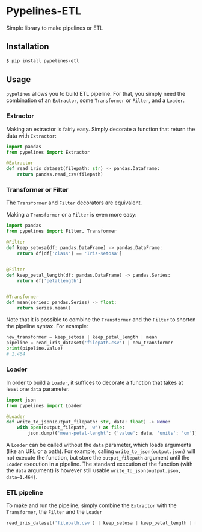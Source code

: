 # Pypelines-ETL

Simple library to make pipelines or ETL

## Installation
```bash
$ pip install pypelines-etl
```

## Usage
`pypelines` allows you to build ETL pipeline. For that, you simply need
the combination of an `Extractor`, some `Transformer` or `Filter`, and a `Loader`.

### Extractor
Making an extractor is fairly easy. Simply decorate a function that return
the data with `Extractor`:
```python
import pandas
from pypelines import Extractor

@Extractor
def read_iris_dataset(filepath: str) -> pandas.Dataframe:
    return pandas.read_csv(filepath)
```

### Transformer or Filter
The `Transformer` and `Filter` decorators are equivalent.

Making a `Transformer` or a `Filter` is even more easy:
```python
import pandas
from pypelines import Filter, Transformer

@Filter
def keep_setosa(df: pandas.DataFrame) -> pandas.DataFrame:
    return df[df['class'] == 'Iris-setosa']


@Filter
def keep_petal_length(df: pandas.DataFrame) -> pandas.Series:
    return df['petallength']


@Transformer
def mean(series: pandas.Series) -> float:
    return series.mean()
```

Note that it is possible to combine the `Transformer` and the `Filter`
to shorten the pipeline syntax. For example:
```python
new_transformer = keep_setosa | keep_petal_length | mean
pipeline = read_iris_dataset('filepath.csv') | new_transformer
print(pipeline.value)
# 1.464
```

### Loader
In order to build a `Loader`, it suffices to decorate a function that takes at
least one `data` parameter. 
```python
import json
from pypelines import Loader

@Loader
def write_to_json(output_filepath: str, data: float) -> None:
    with open(output_filepath, 'w') as file:
        json.dump({'mean-petal-lenght': {'value': data, 'units': 'cm'}}, file)
```
A `Loader` can be called without the `data` parameter,
which loads arguments (like an URL or a path). For example, calling `write_to_json(output.json)`
will not execute the function, but store the `output_filepath` argument until the `Loader` execution in a pipeline.
The standard execution of the function (with the `data` argument) is however still usable `write_to_json(output.json, data=1.464)`.


### ETL pipeline

To make and run the pipeline, simply combine the `Extractor` with the `Transformer`, the `Filter` and the `Loader`
```python
read_iris_dataset('filepath.csv') | keep_setosa | keep_petal_length | mean | write_to_json('output.json')
```
